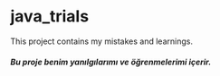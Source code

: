 # java_trials

This project contains my mistakes and learnings.
##### Bu proje benim yanılgılarımı ve öğrenmelerimi içerir.
